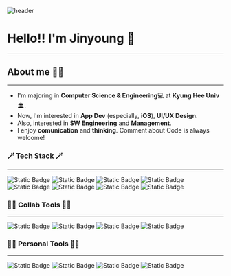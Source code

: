 ![header](https://capsule-render.vercel.app/api?type=venom&color=b0a0ff&height=300&section=header&text=Jinyoung%20Yang&fontSize=60&fontColor=white&desc=Software%20Developer&descAlign=62&descAlignY=64&descSize=22)
# Hello!! I'm Jinyoung 👋
***
## About me 🙋‍♂️
***
- I'm majoring in **Computer Science & Engineering**💻 at **Kyung Hee Univ**🏛️.
- Now, I'm interested in **App Dev** (especially, **iOS**), **UI/UX Design**.
- Also, interested in **SW Engineering** and **Management**.
- I enjoy **comunication** and **thinking**. Comment about Code is always welcome!

### 🪄 Tech Stack 🪄
***
![Static Badge](https://img.shields.io/badge/Swift-%23F05138?style=for-the-badge&logo=Swift&logoColor=white) ![Static Badge](https://img.shields.io/badge/C%2B%2B-%2300599C?style=for-the-badge&logo=C%2B%2B&logoColor=white) ![Static Badge](https://img.shields.io/badge/python-%233776AB?style=for-the-badge&logo=Python&logoColor=white) ![Static Badge](https://img.shields.io/badge/java-%23437291?style=for-the-badge&logo=OpenJDK&logoColor=white)
![Static Badge](https://img.shields.io/badge/SwiftUI-black?style=for-the-badge&logo=Swift&logoColor=%23005cfd) ![Static Badge](https://img.shields.io/badge/UIKIT-%232396F3?style=for-the-badge&logo=uikit&logoColor=white) ![Static Badge](https://img.shields.io/badge/unreal_engine-%230E1128?style=for-the-badge&logo=unrealengine&logoColor=white) ![Static Badge](https://img.shields.io/badge/spring_boot-%236DB33F?style=for-the-badge&logo=springboot&logoColor=white)
### 🧑‍💻 Collab Tools 🧑‍💻
***
![Static Badge](https://img.shields.io/badge/git-%23F05032?style=for-the-badge&logo=git&logoColor=white) ![Static Badge](https://img.shields.io/badge/markdown-%23000000?style=for-the-badge&logo=markdown&logoColor=white) ![Static Badge](https://img.shields.io/badge/notion-%23000000?style=for-the-badge&logo=notion&logoColor=white) ![Static Badge](https://img.shields.io/badge/slack-%234A154B?style=for-the-badge&logo=slack&logoColor=white)
### 🙆‍♂️ Personal Tools 🙆‍♂️
***
![Static Badge](https://img.shields.io/badge/xcode-%23147EFB?style=for-the-badge&logo=xcode&logoColor=white) ![Static Badge](https://img.shields.io/badge/visual_studio_code-%23007ACC?style=for-the-badge&logo=visualstudiocode&logoColor=white) ![Static Badge](https://img.shields.io/badge/intellij_idea-%23000000?style=for-the-badge&logo=intellijidea&logoColor=white) ![Static Badge](https://img.shields.io/badge/obsidian-%237C3AED?style=for-the-badge&logo=obsidian&logoColor=white)
